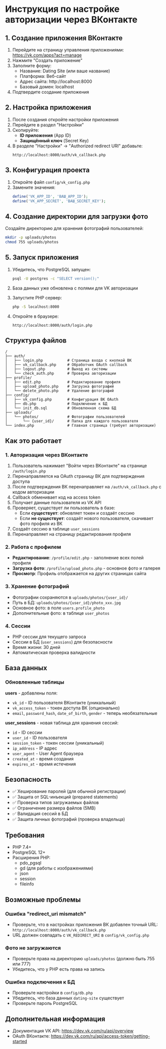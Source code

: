 # Инструкция по настройке авторизации через ВКонтакте

## 1. Создание приложения ВКонтакте

1. Перейдите на страницу управления приложениями: https://vk.com/apps?act=manage
2. Нажмите "Создать приложение"
3. Заполните форму:
   - Название: Dating Site (или ваше название)
   - Платформа: Веб-сайт
   - Адрес сайта: http://localhost:8000
   - Базовый домен: localhost
4. Подтвердите создание приложения

## 2. Настройка приложения

1. После создания откройте настройки приложения
2. Перейдите в раздел "Настройки"
3. Скопируйте:
   - **ID приложения** (App ID)
   - **Защищённый ключ** (Secret Key)
4. В разделе "Настройки" → "Authorized redirect URI" добавьте:
   ```
   http://localhost:8000/auth/vk_callback.php
   ```

## 3. Конфигурация проекта

1. Откройте файл `config/vk_config.php`
2. Замените значения:
   ```php
   define('VK_APP_ID', 'ВАШ_APP_ID');
   define('VK_APP_SECRET', 'ВАШ_SECRET_KEY');
   ```

## 4. Создание директории для загрузки фото

Создайте директорию для хранения фотографий пользователей:

```bash
mkdir -p uploads/photos
chmod 755 uploads/photos
```

## 5. Запуск приложения

1. Убедитесь, что PostgreSQL запущен:
   ```bash
   psql -U postgres -c "SELECT version();"
   ```

2. База данных уже обновлена с полями для VK авторизации

3. Запустите PHP сервер:
   ```bash
   php -S localhost:8000
   ```

4. Откройте в браузере:
   ```
   http://localhost:8000/auth/login.php
   ```

## Структура файлов

```
/
├── auth/
│   ├── login.php           # Страница входа с кнопкой ВК
│   ├── vk_callback.php     # Обработчик OAuth callback
│   ├── logout.php          # Выход из системы
│   └── check_auth.php      # Проверка авторизации
├── profile/
│   ├── edit.php            # Редактирование профиля
│   ├── upload_photo.php    # Загрузка фотографий
│   └── delete_photo.php    # Удаление фотографий
├── config/
│   ├── vk_config.php       # Конфигурация ВК OAuth
│   ├── db.php              # Подключение к БД
│   └── init_db.sql         # Обновленная схема БД
├── uploads/
│   └── photos/             # Фотографии пользователей
│       └── {user_id}/      # Папка для каждого пользователя
└── index.php               # Главная страница (требует авторизации)
```

## Как это работает

### 1. Авторизация через ВКонтакте

1. Пользователь нажимает "Войти через ВКонтакте" на странице `/auth/login.php`
2. Перенаправляется на OAuth страницу ВК для подтверждения доступа
3. После подтверждения ВК перенаправляет на `/auth/vk_callback.php` с кодом авторизации
4. Callback обменивает код на access token
5. Получает данные пользователя из VK API
6. Проверяет, существует ли пользователь в базе:
   - Если **существует**: обновляет токен и создаёт сессию
   - Если **не существует**: создаёт нового пользователя, скачивает фото профиля из ВК
7. Создаёт сессию в таблице `user_sessions`
8. Перенаправляет на страницу редактирования профиля

### 2. Работа с профилем

- **Редактирование**: `/profile/edit.php` - заполнение всех полей профиля
- **Загрузка фото**: `/profile/upload_photo.php` - основное фото и галерея
- **Просмотр**: Профиль отображается на других страницах сайта

### 3. Хранение фотографий

- Фотографии сохраняются в `uploads/photos/{user_id}/`
- Путь в БД: `uploads/photos/{user_id}/photo_xxx.jpg`
- Основное фото: в поле `users.profile_photo`
- Дополнительные фото: в таблице `user_photos`

### 4. Сессии

- PHP сессии для текущего запроса
- Сессии в БД (`user_sessions`) для безопасности
- Время жизни: 30 дней
- Автоматическая проверка валидности

## База данных

### Обновленные таблицы

**users** - добавлены поля:
- `vk_id` - ID пользователя ВКонтакте (уникальный)
- `vk_access_token` - токен доступа ВК (опционально)
- `email`, `password_hash`, `date_of_birth`, `gender` - теперь необязательные

**user_sessions** - новая таблица для хранения сессий:
- `id` - ID сессии
- `user_id` - ID пользователя
- `session_token` - токен сессии (уникальный)
- `ip_address` - IP адрес
- `user_agent` - User Agent браузера
- `created_at` - время создания
- `expires_at` - время истечения

## Безопасность

- ✅ Хеширование паролей (для обычной регистрации)
- ✅ Защита от SQL-инъекций (prepared statements)
- ✅ Проверка типов загружаемых файлов
- ✅ Ограничение размера файлов (5MB)
- ✅ Валидация сессий в БД
- ✅ Защита личных фотографий (проверка владельца)

## Требования

- PHP 7.4+
- PostgreSQL 12+
- Расширения PHP:
  - pdo_pgsql
  - gd (для работы с изображениями)
  - json
  - session
  - fileinfo

## Возможные проблемы

### Ошибка "redirect_uri mismatch"
- Проверьте, что в настройках приложения ВК добавлен точный URL: `http://localhost:8000/auth/vk_callback.php`
- URL должен совпадать с `VK_REDIRECT_URI` в `config/vk_config.php`

### Фото не загружаются
- Проверьте права на директорию `uploads/photos` (должно быть 755 или 777)
- Убедитесь, что у PHP есть права на запись

### Ошибка подключения к БД
- Проверьте настройки в `config/db.php`
- Убедитесь, что база данных `dating-site` существует
- Проверьте пароль PostgreSQL

## Дополнительная информация

- Документация VK API: https://dev.vk.com/ru/api/overview
- OAuth ВКонтакте: https://dev.vk.com/ru/api/access-token/getting-started
